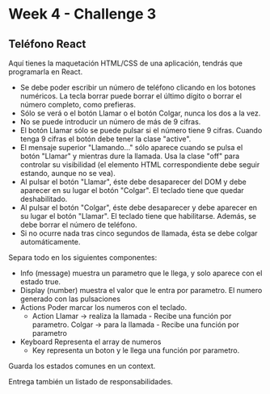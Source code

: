 # Week 4 - Challenge 3

## Teléfono React

Aquí tienes la maquetación HTML/CSS de una aplicación, tendrás que programarla en React.

- Se debe poder escribir un número de teléfono clicando en los botones numéricos. La tecla borrar puede borrar el último dígito o borrar el número completo, como prefieras.
- Sólo se verá o el botón Llamar o el botón Colgar, nunca los dos a la vez.
- No se puede introducir un número de más de 9 cifras.
- El botón Llamar sólo se puede pulsar si el número tiene 9 cifras. Cuando tenga 9 cifras el botón debe tener la clase "active".
- El mensaje superior "Llamando..." sólo aparece cuando se pulsa el botón "Llamar" y mientras dure la llamada. Usa la clase "off" para controlar su visibilidad (el elemento HTML correspondiente debe seguir estando, aunque no se vea).
- Al pulsar el botón "Llamar", éste debe desaparecer del DOM y debe aparecer en su lugar el botón "Colgar". El teclado tiene que quedar deshabilitado.
- Al pulsar el botón "Colgar", éste debe desaparecer y debe aparecer en su lugar el botón "Llamar". El teclado tiene que habilitarse. Además, se debe borrar el número de teléfono.
- Si no ocurre nada tras cinco segundos de llamada, ésta se debe colgar automáticamente.

Separa todo en los siguientes componentes:

- Info (message)
  muestra un parametro que le llega, y solo aparece con el estado true.
- Display (number)
  muestra el valor que le entra por parametro. El numero generado con las pulsaciones
- Actions
  Poder marcar los numeros con el teclado.
  - Action
    Llamar -> realiza la llamada - Recibe una función por parametro.
    Colgar -> para la llamada - Recibe una función por parametro
- Keyboard
  Representa el array de numeros
  - Key
    representa un boton y le llega una función por parametro.

Guarda los estados comunes en un context.

Entrega también un listado de responsabilidades.
